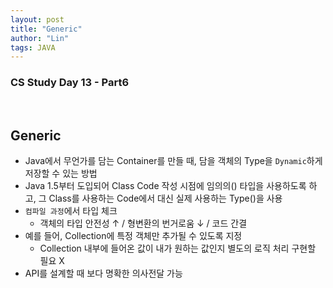 ```yaml
---
layout: post
title: "Generic"
author: "Lin"
tags: JAVA
---
```

### CS Study Day 13 - Part6

<br>

## Generic
- Java에서 무언가를 담는 Container를 만들 때, 담을 객체의 Type을 `Dynamic`하게 저장할 수 있는 방법 
- Java 1.5부터 도입되어 Class Code 작성 시점에 임의의(<T>) 타입을 사용하도록 하고, 
그 Class를 사용하는 Code에서 <T> 대신 실제 사용하는 Type(<String>)을 사용
- `컴파일 과정`에서 타입 체크 <br>
    - 객체의 타입 안전성 ↑ / 형변환의 번거로움 ↓ / 코드 간결
- 예를 들어, Collection에 특정 객체만 추가될 수 있도록 지정 <br>
    - Collection 내부에 들어온 값이 내가 원하는 값인지 별도의 로직 처리 구현할 필요 X
- API를 설계할 때 보다 명확한 의사전달 가능 
 

